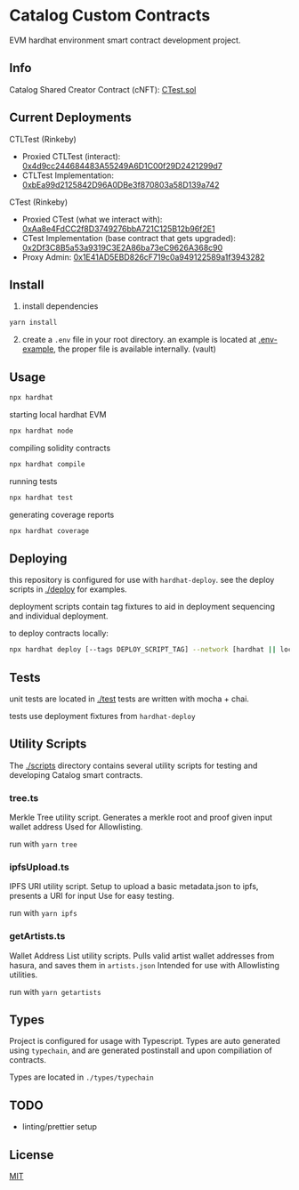# Catalog Custom Contracts 

EVM hardhat environment smart contract development project.


## Info

Catalog Shared Creator Contract (cNFT): [CTest.sol](./contracts/CTest.sol)


## Current Deployments 


CTLTest (Rinkeby)

- Proxied CTLTest (interact): [0x4d9cc244684483A55249A6D1C00f29D2421299d7](https://rinkeby.etherscan.io/address/0x4d9cc244684483A55249A6D1C00f29D2421299d7)
- CTLTest Implementation: [0xbEa99d2125842D96A0DBe3f870803a58D139a742](https://rinkeby.etherscan.io/address/0xbEa99d2125842D96A0DBe3f870803a58D139a742)

CTest (Rinkeby)

- Proxied CTest (what we interact with): [0xAa8e4FdCC2f8D3749276bbA721C125B12b96f2E1](https://rinkeby.etherscan.io/address/0xaa8e4fdcc2f8d3749276bba721c125b12b96f2e1#code)
- CTest Implementation (base contract that gets upgraded): [0x2Df3C8B5a53a9319C3E2A86ba73eC9626A368c90](https://rinkeby.etherscan.io/address/0x2Df3C8B5a53a9319C3E2A86ba73eC9626A368c90#code)
- Proxy Admin: [0x1E41AD5EBD826cF719c0a949122589a1f3943282](https://rinkeby.etherscan.io/address/0x1e41ad5ebd826cf719c0a949122589a1f3943282)

## Install


1. install dependencies

```bash
yarn install
```

2. create a ```.env``` file in your root directory. an example is located at [.env-example](.env-example), the proper file is available internally. (vault) 



## Usage

```bash
npx hardhat 
```

starting local hardhat EVM

```bash
npx hardhat node
```

compiling solidity contracts

```bash
npx hardhat compile
```


running tests

```bash
npx hardhat test
```


generating coverage reports

```bash
npx hardhat coverage
```



## Deploying

this repository is configured for use with `hardhat-deploy`.
see the deploy scripts in [./deploy](./deploy) for examples.

deployment scripts contain tag fixtures to aid in deployment sequencing and individual deployment. 

to deploy contracts locally:

```bash
npx hardhat deploy [--tags DEPLOY_SCRIPT_TAG] --network [hardhat || localhost]
```



## Tests

unit tests are located in [./test](./test)
tests are written with mocha + chai.

tests use deployment fixtures from `hardhat-deploy` 


## Utility Scripts

The [./scripts](./scripts) directory contains several utility scripts for testing and 
developing Catalog smart contracts.


### tree.ts

Merkle Tree utility script.
Generates a merkle root and proof given input wallet address
Used for Allowlisting.

run with `yarn tree`

### ipfsUpload.ts

IPFS URI utility script.
Setup to upload a basic metadata.json to ipfs, presents a URI for input
Use for easy testing.

run with `yarn ipfs`

### getArtists.ts

Wallet Address List utility scripts.
Pulls valid artist wallet addresses from hasura, and saves them in `artists.json`
Intended for use with Allowlisting utilities.

run with `yarn getartists`



## Types

Project is configured for usage with Typescript.
Types are auto generated using `typechain`, and are generated postinstall and upon compiliation of contracts. 

Types are located in `./types/typechain`


## TODO
- linting/prettier setup



## License

[MIT](LICENSE)
